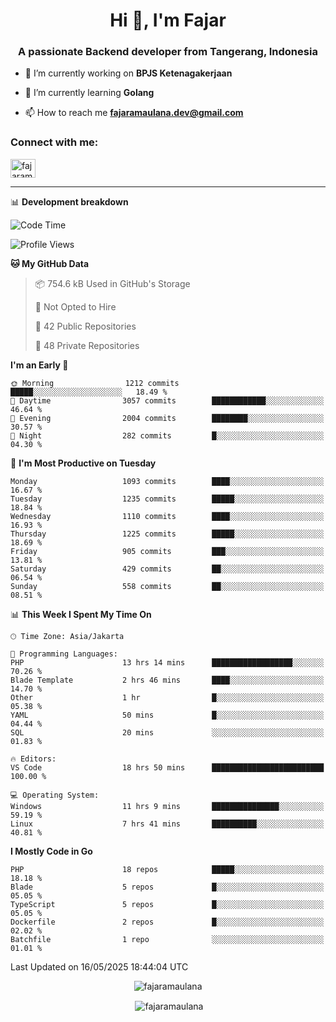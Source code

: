 <h1 align="center">Hi 👋, I'm Fajar</h1>
<h3 align="center">A passionate Backend developer from Tangerang, Indonesia</h3>

<!-- <p align="left"> <img src="https://komarev.com/ghpvc/?username=fajaramaulana&label=Profile%20views&color=0e75b6&style=flat" alt="fajaramaulana" /> </p> -->

- 🔭 I’m currently working on **BPJS Ketenagakerjaan**

- 🌱 I’m currently learning **Golang**

- 📫 How to reach me **fajaramaulana.dev@gmail.com**

<h3 align="left">Connect with me:</h3>
<p align="left">
<a href="https://linkedin.com/in/fajar-agus-maulana-73533a180/" target="blank"><img align="center" src="https://raw.githubusercontent.com/rahuldkjain/github-profile-readme-generator/master/src/images/icons/Social/linked-in-alt.svg" alt="fajaramaulana" height="30" width="40" /></a>
</p>

-------

📊 **Development breakdown**
<!--START_SECTION:waka-->
![Code Time](http://img.shields.io/badge/Code%20Time-2%2C961%20hrs%2036%20mins-blue)

![Profile Views](http://img.shields.io/badge/Profile%20Views-0-blue)

**🐱 My GitHub Data** 

> 📦 754.6 kB Used in GitHub's Storage 
 > 
> 🚫 Not Opted to Hire
 > 
> 📜 42 Public Repositories 
 > 
> 🔑 48 Private Repositories 
 > 
**I'm an Early 🐤** 

```text
🌞 Morning                1212 commits        █████░░░░░░░░░░░░░░░░░░░░   18.49 % 
🌆 Daytime                3057 commits        ████████████░░░░░░░░░░░░░   46.64 % 
🌃 Evening                2004 commits        ████████░░░░░░░░░░░░░░░░░   30.57 % 
🌙 Night                  282 commits         █░░░░░░░░░░░░░░░░░░░░░░░░   04.30 % 
```
📅 **I'm Most Productive on Tuesday** 

```text
Monday                   1093 commits        ████░░░░░░░░░░░░░░░░░░░░░   16.67 % 
Tuesday                  1235 commits        █████░░░░░░░░░░░░░░░░░░░░   18.84 % 
Wednesday                1110 commits        ████░░░░░░░░░░░░░░░░░░░░░   16.93 % 
Thursday                 1225 commits        █████░░░░░░░░░░░░░░░░░░░░   18.69 % 
Friday                   905 commits         ███░░░░░░░░░░░░░░░░░░░░░░   13.81 % 
Saturday                 429 commits         ██░░░░░░░░░░░░░░░░░░░░░░░   06.54 % 
Sunday                   558 commits         ██░░░░░░░░░░░░░░░░░░░░░░░   08.51 % 
```


📊 **This Week I Spent My Time On** 

```text
🕑︎ Time Zone: Asia/Jakarta

💬 Programming Languages: 
PHP                      13 hrs 14 mins      ██████████████████░░░░░░░   70.26 % 
Blade Template           2 hrs 46 mins       ████░░░░░░░░░░░░░░░░░░░░░   14.70 % 
Other                    1 hr                █░░░░░░░░░░░░░░░░░░░░░░░░   05.38 % 
YAML                     50 mins             █░░░░░░░░░░░░░░░░░░░░░░░░   04.44 % 
SQL                      20 mins             ░░░░░░░░░░░░░░░░░░░░░░░░░   01.83 % 

🔥 Editors: 
VS Code                  18 hrs 50 mins      █████████████████████████   100.00 % 

💻 Operating System: 
Windows                  11 hrs 9 mins       ███████████████░░░░░░░░░░   59.19 % 
Linux                    7 hrs 41 mins       ██████████░░░░░░░░░░░░░░░   40.81 % 
```

**I Mostly Code in Go** 

```text
PHP                      18 repos            █████░░░░░░░░░░░░░░░░░░░░   18.18 % 
Blade                    5 repos             █░░░░░░░░░░░░░░░░░░░░░░░░   05.05 % 
TypeScript               5 repos             █░░░░░░░░░░░░░░░░░░░░░░░░   05.05 % 
Dockerfile               2 repos             █░░░░░░░░░░░░░░░░░░░░░░░░   02.02 % 
Batchfile                1 repo              ░░░░░░░░░░░░░░░░░░░░░░░░░   01.01 % 
```




 Last Updated on 16/05/2025 18:44:04 UTC
<!--END_SECTION:waka-->
<p align="center"><img align="center" src="https://github-readme-stats.vercel.app/api/top-langs?username=fajaramaulana&show_icons=true&locale=en&layout=compact" alt="fajaramaulana" /></p>

<p align="center">&nbsp;<img align="center" src="https://github-readme-stats.vercel.app/api?username=fajaramaulana&show_icons=true&locale=en" alt="fajaramaulana" /></p>
